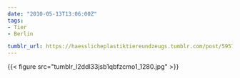 ```yaml
---
date: "2010-05-13T13:06:00Z"
tags:
- Tier
- Berlin

tumblr_url: https://haesslicheplastiktiereundzeugs.tumblr.com/post/595715738
---
```

{{< figure src="tumblr_l2ddl33jsb1qbfzcmo1_1280.jpg" >}}
